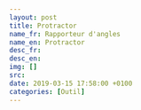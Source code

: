 ```yaml
---
layout: post
title: Protractor
name_fr: Rapporteur d'angles
name_en: Protractor
desc_fr: 
desc_en: 
img: []
src: 
date: 2019-03-15 17:58:00 +0100
categories: [Outil]
---
```

